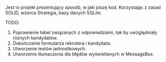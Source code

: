 Jest to projekt prezentujący sposób, w jaki piszę kod. Korzystając z zasad SOLID, wzorca Strategia, bazy danych SQLite.

TODO:

1. Poprawienie tabel związanych z odpowiedziami, tak by uwzględniały różnych kandydatów.
2. Dokończenie formularza rekrutera i kandydata.
3. Utworzenie testów jednostkowych.
4. Utworzenie tłumaczenia dla błędów wyświetlanych w MessageBox.
